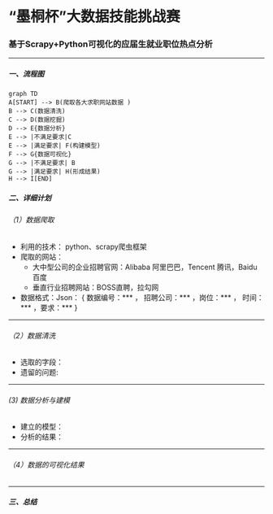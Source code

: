 ﻿# “墨桐杯”大数据技能挑战赛

### 基于Scrapy+Python可视化的应届生就业职位热点分析
----------

##### 一、流程图
```mermaid
graph TD
A[START] --> B(爬取各大求职网站数据 )
B --> C(数据清洗)
C --> D(数据挖掘)
D --> E{数据分析}
E --> |不满足要求|C
E --> |满足要求| F(构建模型)
F --> G{数据可视化}
G --> |不满足要求| B
G --> |满足要求| H(形成结果)
H --> I[END]
```

##### 二、详细计划

###### （1）数据爬取
  * 利用的技术： python、scrapy爬虫框架
  * 爬取的网站：
      * 大中型公司的企业招聘官网：Alibaba 阿里巴巴，Tencent 腾讯，Baidu 百度
      * 垂直行业招聘网站：BOSS直聘，拉勾网
  * 数据格式：Json： { 数据编号：***  ， 招聘公司：*** ，岗位：*** ， 时间：*** ，要求：*** }
  
  ------
 ###### （2）数据清洗
  * 选取的字段：
  * 遗留的问题:
  
------
 ###### (3) 数据分析与建模
 
* 建立的模型：
* 分析的结果：

------
###### （4）数据的可视化结果

------

##### 三、总结

